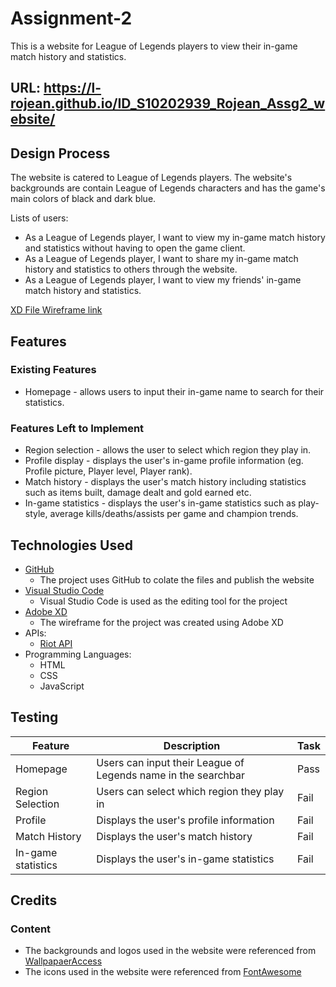 # Assignment-2
This is a website for League of Legends players to view their in-game match history and statistics.

## URL: https://l-rojean.github.io/ID_S10202939_Rojean_Assg2_website/

## Design Process
The website is catered to League of Legends players. The website's backgrounds are contain League of Legends characters and has the game's main colors of black and dark blue.

Lists of users:
* As a League of Legends player, I want to view my in-game match history and statistics without having to open the game client.
* As a League of Legends player, I want to share my in-game match history and statistics to others through the website.
* As a League of Legends player, I want to view my friends' in-game match history and statistics.

[XD File Wireframe link](https://xd.adobe.com/view/79785826-a8dd-420f-9591-670da3c759ae-2c2b/)

## Features
### Existing Features
* Homepage - allows users to input their in-game name to search for their statistics.
### Features Left to Implement
* Region selection - allows the user to select which region they play in.
* Profile display - displays the user's in-game profile information (eg. Profile picture, Player level, Player rank).
* Match history - displays the user's match history including statistics such as items built, damage dealt and gold earned etc.
* In-game statistics - displays the user's in-game statistics such as play-style, average kills/deaths/assists per game and champion trends. 

## Technologies Used
* [GitHub](https://github.com/L-Rojean/ID_S10202939_Rojean_Assg2_website)
    * The project uses GitHub to colate the files and publish the website
* [Visual Studio Code](https://code.visualstudio.com/)
    * Visual Studio Code is used as the editing tool for the project
* [Adobe XD](https://www.adobe.com/sea/products/xd.html)
    * The wireframe for the project was created using Adobe XD
* APIs:
    * [Riot API](https://developer.riotgames.com/apis)
* Programming Languages:
    * HTML
    * CSS
    * JavaScript
    
## Testing
| Feature            | Description                                                   | Task |
| ------------------ | ------------------------------------------------------------- | ---- |
| Homepage           | Users can input their League of Legends name in the searchbar | Pass |
| Region Selection   | Users can select which region they play in                    | Fail |
| Profile            | Displays the user's profile information                       | Fail |
| Match History      | Displays the user's match history                             | Fail |
| In-game statistics | Displays the user's in-game statistics                        | Fail |

## Credits
### Content
* The backgrounds and logos used in the website were referenced from [WallpapaerAccess](https://wallpaperaccess.com/league-of-legends-desktop)
* The icons used in the website were referenced from [FontAwesome](https://fontawesome.com/icons?d=gallery)
